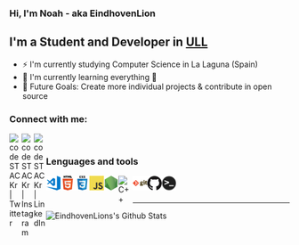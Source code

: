 ### Hi, I'm Noah - aka EindhovenLion

## I'm a Student and Developer in [ULL]
- ⚡️ I'm currently studying Computer Science in La Laguna (Spain)
- 🌵 I'm currently learning everything 🧐
- 🥅 Future Goals: Create more individual projects & contribute in open source

### Connect with me:

[<img align="left" alt="codeSTACKr | Twitter" width="22px" src="https://cdn.jsdelivr.net/npm/simple-icons@v3/icons/twitter.svg" />][twitter]
[<img align="left" alt="codeSTACKr | Instagram" width="22px" src="https://cdn.jsdelivr.net/npm/simple-icons@v3/icons/instagram.svg" />][instagram]
[<img align="left" alt="codeSTACKr | LinkedIn" width="22px" src="https://cdn.jsdelivr.net/npm/simple-icons@v3/icons/linkedin.svg" />][linkedin]

<br />

### Lenguages and tools

<img align="left" alt="Visual Studio Code" width="26px" src="https://raw.githubusercontent.com/github/explore/80688e429a7d4ef2fca1e82350fe8e3517d3494d/topics/visual-studio-code/visual-studio-code.png" />
<img align="left" alt="HTML5" width="26px" src="https://raw.githubusercontent.com/github/explore/80688e429a7d4ef2fca1e82350fe8e3517d3494d/topics/html/html.png" />
<img align="left" alt="CSS3" width="26px" src="https://raw.githubusercontent.com/github/explore/80688e429a7d4ef2fca1e82350fe8e3517d3494d/topics/css/css.png" />
<img align="left" alt="JavaScript" width="26px" src="https://raw.githubusercontent.com/github/explore/80688e429a7d4ef2fca1e82350fe8e3517d3494d/topics/javascript/javascript.png" />
<img align="left" alt="Node.js" width="26px" src="https://raw.githubusercontent.com/github/explore/80688e429a7d4ef2fca1e82350fe8e3517d3494d/topics/nodejs/nodejs.png" />
<img align="left" alt="C++" width="26px" src="https://www.google.es/url?sa=i&url=https%3A%2F%2Fes.wikipedia.org%2Fwiki%2FC%252B%252B&psig=AOvVaw0t8I9-uokkr2N3YHB9jwoD&ust=1601832190808000&source=images&cd=vfe&ved=0CAIQjRxqFwoTCMDGtYj4mOwCFQAAAAAdAAAAABAD" />
<img align="left" alt="Git" width="26px" src="https://raw.githubusercontent.com/github/explore/80688e429a7d4ef2fca1e82350fe8e3517d3494d/topics/git/git.png" />
<img align="left" alt="GitHub" width="26px" src="https://raw.githubusercontent.com/github/explore/78df643247d429f6cc873026c0622819ad797942/topics/github/github.png" />
<img align="left" alt="Terminal" width="26px" src="https://raw.githubusercontent.com/github/explore/80688e429a7d4ef2fca1e82350fe8e3517d3494d/topics/terminal/terminal.png" />

<br />
<br />

---

<img align="left" alt="EindhovenLions's Github Stats" src="https://github-readme-stats.vercel.app/api?username=EindhovenLion99&show_icons=true&hide_border=true" />


[twitter]: https://twitter.com/noahsanchezg
[instagram]: https://instagram.com/platanoahcanario
[linkedin]: https://www.linkedin.com/in/noah-sanchez-geurts-32b32818a/
[ULL]: https://www.ull.es

